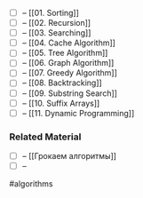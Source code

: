 - [ ] – [[01. Sorting]]
- [ ] – [[02. Recursion]]
- [ ] – [[03. Searching]]
- [ ] – [[04. Cache Algorithm]]
- [ ] – [[05. Tree Algorithm]]
- [ ] – [[06. Graph Algorithm]]
- [ ] – [[07. Greedy Algorithm]]
- [ ] – [[08. Backtracking]]
- [ ] – [[09. Substring Search]]
- [ ] – [[10. Suffix Arrays]]
- [ ] – [[11. Dynamic Programming]]
### Related Material

- [ ] – [[Грокаем алгоритмы]]
- [ ] – 

#algorithms